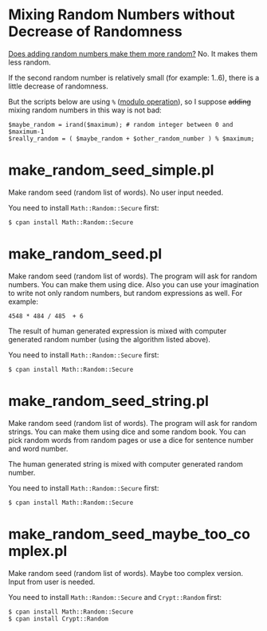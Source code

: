 Mixing Random Numbers without Decrease of Randomness
====================================================

<a href="http://stackoverflow.com/questions/14741158/does-adding-random-numbers-make-them-more-random">Does adding random numbers make them more random?</a> No. It makes them less random.

If the second random number is relatively small (for example: 1..6), there is a little decrease of randomness.

But the scripts below are using `%` (<a href="http://en.wikipedia.org/wiki/Modulo_operation">modulo operation</a>), so I suppose ~~adding~~ mixing random numbers in this way is not bad:


```
$maybe_random = irand($maximum); # random integer between 0 and $maximum-1
$really_random = ( $maybe_random + $other_random_number ) % $maximum;
```


make_random_seed_simple.pl
==========================

Make random seed (random list of words). No user input needed.

You need to install `Math::Random::Secure` first:

```
$ cpan install Math::Random::Secure 
```


make_random_seed.pl
===================

Make random seed (random list of words). The program will ask for random numbers. You can make them using dice. Also you can use your imagination to write not only random numbers, but random expressions as well. For example: 

```
4548 * 484 / 485  + 6
```

The result of human generated expression is mixed with computer generated random number (using the algorithm listed above).

You need to install `Math::Random::Secure` first:

```
$ cpan install Math::Random::Secure 
```

make_random_seed_string.pl
==========================

Make random seed (random list of words). The program will ask for random strings. You can make them using dice and some random book. You can pick random words from random pages or use a dice for sentence number and word number.

The human generated string is mixed with computer generated random number.

You need to install `Math::Random::Secure` first:

```
$ cpan install Math::Random::Secure 
```

make_random_seed_maybe_too_complex.pl
=====================================

Make random seed (random list of words). Maybe too complex version. Input from user is needed. 

You need to install `Math::Random::Secure` and `Crypt::Random` first:

```
$ cpan install Math::Random::Secure 
$ cpan install Crypt::Random
```
